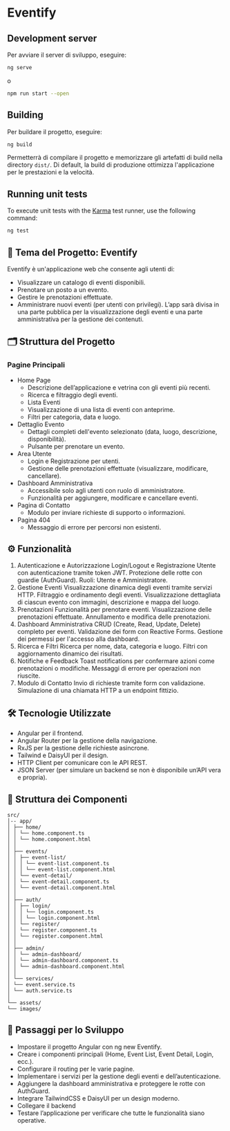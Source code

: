 # Eventify

## Development server

Per avviare il server di sviluppo, eseguire:

```bash
ng serve
```

o

```bash
npm run start --open
```

## Building

Per buildare il progetto, eseguire:

```bash
ng build
```

Permetterrà di compilare il progetto e memorizzare gli artefatti di build nella directory `dist/`. Di default, la build di produzione ottimizza l'applicazione per le prestazioni e la velocità.

## Running unit tests

To execute unit tests with the [Karma](https://karma-runner.github.io) test runner, use the following command:

```bash
ng test
```

## 🎯 Tema del Progetto: Eventify

Eventify è un'applicazione web che consente agli utenti di:

- Visualizzare un catalogo di eventi disponibili.
- Prenotare un posto a un evento.
- Gestire le prenotazioni effettuate.
- Amministrare nuovi eventi (per utenti con privilegi).
  L’app sarà divisa in una parte pubblica per la visualizzazione degli eventi e una parte amministrativa per la gestione dei contenuti.

## 🗂️ Struttura del Progetto

### Pagine Principali

- Home Page
  - Descrizione dell’applicazione e vetrina con gli eventi più recenti.
  - Ricerca e filtraggio degli eventi.
  - Lista Eventi
  - Visualizzazione di una lista di eventi con anteprime.
  - Filtri per categoria, data e luogo.
- Dettaglio Evento
  - Dettagli completi dell'evento selezionato (data, luogo, descrizione, disponibilità).
  - Pulsante per prenotare un evento.
- Area Utente
  - Login e Registrazione per utenti.
  - Gestione delle prenotazioni effettuate (visualizzare, modificare, cancellare).
- Dashboard Amministrativa
  - Accessibile solo agli utenti con ruolo di amministratore.
  - Funzionalità per aggiungere, modificare e cancellare eventi.
- Pagina di Contatto
  - Modulo per inviare richieste di supporto o informazioni.
- Pagina 404
  - Messaggio di errore per percorsi non esistenti.

## ⚙️ Funzionalità

1. Autenticazione e Autorizzazione
   Login/Logout e Registrazione Utente con autenticazione tramite token JWT.
   Protezione delle rotte con guardie (AuthGuard).
   Ruoli: Utente e Amministratore.
2. Gestione Eventi
   Visualizzazione dinamica degli eventi tramite servizi HTTP.
   Filtraggio e ordinamento degli eventi.
   Visualizzazione dettagliata di ciascun evento con immagini, descrizione e mappa del luogo.
3. Prenotazioni
   Funzionalità per prenotare eventi.
   Visualizzazione delle prenotazioni effettuate.
   Annullamento e modifica delle prenotazioni.
4. Dashboard Amministrativa
   CRUD (Create, Read, Update, Delete) completo per eventi.
   Validazione dei form con Reactive Forms.
   Gestione dei permessi per l'accesso alla dashboard.
5. Ricerca e Filtri
   Ricerca per nome, data, categoria e luogo.
   Filtri con aggiornamento dinamico dei risultati.
6. Notifiche e Feedback
   Toast notifications per confermare azioni come prenotazioni o modifiche.
   Messaggi di errore per operazioni non riuscite.
7. Modulo di Contatto
   Invio di richieste tramite form con validazione.
   Simulazione di una chiamata HTTP a un endpoint fittizio.

## 🛠️ Tecnologie Utilizzate

- Angular per il frontend.
- Angular Router per la gestione della navigazione.
- RxJS per la gestione delle richieste asincrone.
- Tailwind e DaisyUI per il design.
- HTTP Client per comunicare con le API REST.
- JSON Server (per simulare un backend se non è disponibile un’API vera e propria).

## 📂 Struttura dei Componenti

```
src/
│-- app/
│ ├── home/
│ │ └── home.component.ts
│ │ └── home.component.html
│ │
│ ├── events/
│ │ ├── event-list/
│ │ │ └── event-list.component.ts
│ │ │ └── event-list.component.html
│ │ └── event-detail/
│ │ └── event-detail.component.ts
│ │ └── event-detail.component.html
│ │
│ ├── auth/
│ │ ├── login/
│ │ │ └── login.component.ts
│ │ │ └── login.component.html
│ │ └── register/
│ │ └── register.component.ts
│ │ └── register.component.html
│ │
│ ├── admin/
│ │ └── admin-dashboard/
│ │ └── admin-dashboard.component.ts
│ │ └── admin-dashboard.component.html
│ │
│ └── services/
│ └── event.service.ts
│ └── auth.service.ts
│
└── assets/
└── images/
```

## 📝 Passaggi per lo Sviluppo

- Impostare il progetto Angular con ng new Eventify.
- Creare i componenti principali (Home, Event List, Event Detail, Login, ecc.).
- Configurare il routing per le varie pagine.
- Implementare i servizi per la gestione degli eventi e dell’autenticazione.
- Aggiungere la dashboard amministrativa e proteggere le rotte con AuthGuard.
- Integrare TailwindCSS e DaisyUI per un design moderno.
- Collegare il backend
- Testare l’applicazione per verificare che tutte le funzionalità siano operative.

